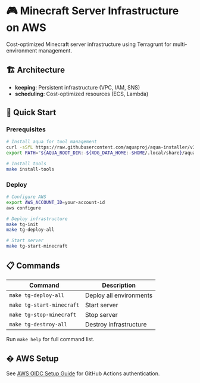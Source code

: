 # 🎮 Minecraft Server Infrastructure on AWS

Cost-optimized Minecraft server infrastructure using Terragrunt for multi-environment management.

## 🏗️ Architecture

- **keeping**: Persistent infrastructure (VPC, IAM, SNS)
- **scheduling**: Cost-optimized resources (ECS, Lambda)

## 🚀 Quick Start

### Prerequisites

```bash
# Install aqua for tool management
curl -sSfL https://raw.githubusercontent.com/aquaproj/aqua-installer/v3.1.0/aqua-installer | bash
export PATH="${AQUA_ROOT_DIR:-${XDG_DATA_HOME:-$HOME/.local/share}/aqua}/bin:$PATH"

# Install tools
make install-tools
```

### Deploy

```bash
# Configure AWS
export AWS_ACCOUNT_ID=your-account-id
aws configure

# Deploy infrastructure
make tg-init
make tg-deploy-all

# Start server
make tg-start-minecraft
```

## 📋 Commands

| Command | Description |
|---------|-------------|
| `make tg-deploy-all` | Deploy all environments |
| `make tg-start-minecraft` | Start server |
| `make tg-stop-minecraft` | Stop server |
| `make tg-destroy-all` | Destroy infrastructure |

Run `make help` for full command list.

## � AWS Setup

See [AWS OIDC Setup Guide](docs/aws-oidc-setup.md) for GitHub Actions authentication.
